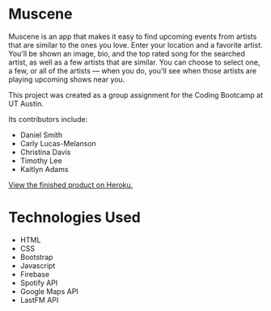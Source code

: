 # Muscene

Muscene is an app that makes it easy to find upcoming events from artists that are similar to the ones you love. Enter your location and a favorite artist. You'll be shown an image, bio, and the top rated song for the searched artist, as well as a few artists that are similar. You can choose to select one, a few, or all of the artists — when you do, you'll see when those artists are playing upcoming shows near you.

This project was created as a group assignment for the Coding Bootcamp at UT Austin.

Its contributors include:
- Daniel Smith
- Carly Lucas-Melanson
- Christina Davis
- Timothy Lee
- Kaitlyn Adams

<a href="https://guarded-garden-73772.herokuapp.com/">View the finished product on Heroku.</a>

# Technologies Used

- HTML
- CSS
- Bootstrap
- Javascript
- Firebase
- Spotify API
- Google Maps API
- LastFM API

